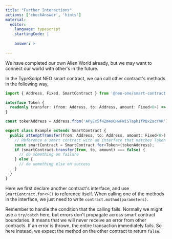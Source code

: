 ```yaml
---
title: "Further Interactions"
actions: ['checkAnswer', 'hints']
material: 
  editor:
    language: typescript
    startingCode: |
        
    answer: > 
        
---
```


We have completed our own Alien World already, but we may want to connect our world with other's in the future.

In the TypeScript NEO smart contract, we can call other contract's methods in the following way,

```typescript
import { Address, Fixed, SmartContract } from '@neo-one/smart-contract';

interface Token {
  readonly transfer: (from: Address, to: Address, amount: Fixed<8>) => string | false;
}

const tokenAddress = Address.from('APyEx5f4Zm4oCHwFWiSTaph1fPBxZacYVR');

export class Example extends SmartContract {
  public attemptTransfer(from: Address, to: Address, amount: Fixed<8>): void {
    // Reference a smart contract with an interface that matches Token at tokenAddress.
    const smartContract = SmartContract.for<Token>(tokenAddress);
    if (smartContract.transfer(from, to, amount) === false) {
      // do something on failure
    } else {
      // do something else on success
    }
  }
}
```

Here we first declare another contract's interface, and use `SmartContract.for<>()` to reference itself. When calling one of the methods in the interface, we just need to write `contract.mothod(parameters)`.

Remember to handle the condition that the calling fails. Normally we might use a `try/catch` here, but errors don't propagate across smart contract boundaries. It means that we will never receive an error from other contracts. If an error is thrown, the entire transaction immediately fails. So here instead, we expect the method on the other contract to return `false`.